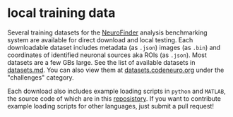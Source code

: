 # local training data

Several training datasets for the [NeuroFinder](http://neurofinder.codeneuro.org) analysis benchmarking system are available for direct download and local testing. Each downloadable dataset includes metadata (as `.json`) images (as `.bin`) and coordinates of identified neuronal sources aka ROIs (as `.json`). Most datasets are a few GBs large. See the list of available datasets in [datasets.md](https://github.com/CodeNeuro/neurofinder/blob/master/local/datasets.md). You can also view them at [datasets.codeneuro.org](http://datasets.codeneuro.org) under the "challenges" category.

Each download also includes example loading scripts in `python` and `MATLAB`, the source code of which are in this [reposistory](https://github.com/CodeNeuro/neurofinder). If you want to contribute example loading scripts for other languages, just submit a pull request!
